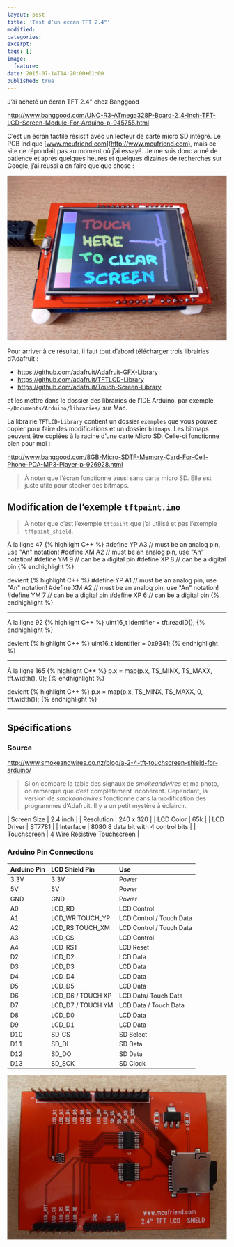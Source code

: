 ```yaml
---
layout: post
title: 'Test d’un écran TFT 2.4"'
modified:
categories:
excerpt:
tags: []
image:
  feature:
date: 2015-07-14T14:20:00+01:00
published: true
---
```


J’ai acheté un écran TFT 2.4" chez Banggood

<http://www.banggood.com/UNO-R3-ATmega328P-Board-2_4-Inch-TFT-LCD-Screen-Module-For-Arduino-p-945755.html>

C’est un écran tactile résistif avec un lecteur de carte micro SD intégré. Le PCB indique [www.mcufriend.com](http://www.mcufriend.com), mais ce site ne répondait pas au moment où j’ai essayé. Je me suis donc armé de patience et après quelques heures et quelques dizaines de recherches sur Google, j’ai réussi a en faire quelque chose :

![](/files/2015-08-14-2-4-in_TFT_Touch_screen/2-4-in_TFT_Touch_screen_front.jpg)

Pour arriver à ce résultat, il faut tout d’abord télécharger trois librairies d’Adafruit :

- <https://github.com/adafruit/Adafruit-GFX-Library>
- <https://github.com/adafruit/TFTLCD-Library>
- <https://github.com/adafruit/Touch-Screen-Library>

et les mettre dans le dossier des librairies de l’IDE Arduino, par exemple `~/Documents/Arduino/libraries/` sur Mac.

La librairie `TFTLCD-Library` contient un dossier `exemples` que vous pouvez copier pour faire des modifications et un dossier `bitmaps`. Les bitmaps peuvent être copiées à la racine d’une carte Micro SD. Celle-ci fonctionne bien pour moi :

<http://www.banggood.com/8GB-Micro-SDTF-Memory-Card-For-Cell-Phone-PDA-MP3-Player-p-926928.html>

> À noter que l’écran fonctionne aussi sans carte micro SD. Elle est juste utile pour stocker des bitmaps.



## Modification de l’exemple `tftpaint.ino`

> À noter que c’est l’exemple `tftpaint` que j’ai utilisé et pas l’exemple `tftpaint_shield`.

À la ligne 47
{% highlight C++ %}
#define YP A3  // must be an analog pin, use "An" notation!
#define XM A2  // must be an analog pin, use "An" notation!
#define YM 9   // can be a digital pin
#define XP 8   // can be a digital pin
{% endhighlight %}

devient
{% highlight C++ %}
#define YP A1  // must be an analog pin, use "An" notation!
#define XM A2  // must be an analog pin, use "An" notation!
#define YM 7   // can be a digital pin
#define XP 6   // can be a digital pin
{% endhighlight %}

---

À la ligne 92
{% highlight C++ %}
uint16_t identifier = tft.readID();
{% endhighlight %}

devient
{% highlight C++ %}
uint16_t identifier = 0x9341;
{% endhighlight %}

---

À la ligne 165
{% highlight C++ %}
p.x = map(p.x, TS_MINX, TS_MAXX, tft.width(), 0);
{% endhighlight %}

devient
{% highlight C++ %}
p.x = map(p.x, TS_MINX, TS_MAXX, 0, tft.width());
{% endhighlight %}

---






## Spécifications

### Source

<http://www.smokeandwires.co.nz/blog/a-2-4-tft-touchscreen-shield-for-arduino/>

> Si on compare la table des signaux de *smokeandwires* et ma photo, on remarque que c’est complètement incohérent. Cependant, la version de *smokeandwires* fonctionne dans la modification des programmes d’Adafruit. Il y a un petit mystère à éclaircir.



| Screen Size | 2.4 inch                            |
| Resolution  | 240 x 320                           |
| LCD Color   | 65k                                 |
| LCD Driver  | ST7781                              |
| Interface   | 8080 8 data bit with 4 control bits |
| Touchscreen | 4 Wire Resistive Touchscreen        |


### Arduino Pin Connections

| Arduino Pin | LCD Shield Pin    | Use                      |
| :--         | :--               | :--                      |
| 3.3V        | 3.3V              | Power                    |
| 5V          | 5V                | Power                    |
| GND         | GND               | Power                    |
| A0          | LCD_RD            | LCD Control              |
| A1          | LCD_WR  TOUCH_YP  | LCD Control / Touch Data |
| A2          | LCD_RS  TOUCH_XM  | LCD Control / Touch Data |
| A3          | LCD_CS            | LCD Control              |
| A4          | LCD_RST           | LCD Reset                |
| D2          | LCD_D2            | LCD Data                 |
| D3          | LCD_D3            | LCD Data                 |
| D4          | LCD_D4            | LCD Data                 |
| D5          | LCD_D5            | LCD Data                 |
| D6          | LCD_D6 / TOUCH XP | LCD Data/ Touch Data     |
| D7          | LCD_D7 / TOUCH YM | LCD Data / Touch Data    |
| D8          | LCD_D0            | LCD Data                 |
| D9          | LCD_D1            | LCD Data                 |
| D10         | SD_CS             | SD Select                |
| D11         | SD_DI             | SD Data                  |
| D12         | SD_DO             | SD Data                  |
| D13         | SD_SCK            | SD Clock                 |



![](/files/2015-08-14-2-4-in_TFT_Touch_screen/2-4-in_TFT_Touch_screen_back.jpg)


